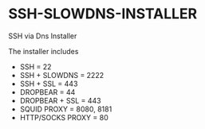 # SSH-SLOWDNS-INSTALLER
SSH via Dns Installer

The installer includes

* SSH = 22
* SSH + SLOWDNS = 2222
* SSH + SSL = 443
* DROPBEAR = 44
* DROPBEAR + SSL = 443
* SQUID PROXY = 8080, 8181
* HTTP/SOCKS PROXY = 80
